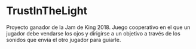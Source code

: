 # TrustInTheLight
Proyecto ganador de la Jam de King 2018. Juego cooperativo en el que un jugador debe vendarse los ojos y dirigirse a un objetivo a través de los sonidos que envía el otro jugador para guiarle.
